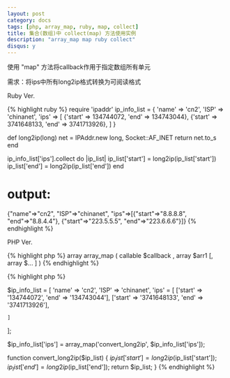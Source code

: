 ```yaml
---
layout: post
category: docs
tags: [php, array_map, ruby, map, collect]
title: 集合(数组)中 collect(map) 方法使用实例
description: "array_map map ruby collect"
disqus: y
---
```



使用 "map" 方法将callback作用于指定数组所有单元

需求：将ips中所有long2ip格式转换为可阅读格式

Ruby Ver.

{% highlight ruby %}
require 'ipaddr'
ip_info_list = {
  'name' => 'cn2',
  'ISP' => 'chinanet',
  'ips' => [
    {'start' => 134744072, 'end' => 134743044},
    {'start' => 3741648133, 'end' => 3741713926},
  ]
}

def long2ip(long)
  net = IPAddr.new long, Socket::AF_INET
  return net.to_s
end

ip_info_list['ips'].collect do |ip_list|
  ip_list['start'] = long2ip(ip_list['start'])
  ip_list['end'] = long2ip(ip_list['end'])
end

# output:

{"name"=>"cn2", "ISP"=>"chinanet", "ips"=>[{"start"=>"8.8.8.8", "end"=>"8.8.4.4"}, {"start"=>"223.5.5.5", "end"=>"223.6.6.6"}]}
{% endhighlight %}

PHP Ver.

{% highlight php %}
array array_map ( callable $callback , array $arr1 [, array $... ] )
{% endhighlight %}

{% highlight php %}

$ip_info_list = [
    'name' => 'cn2',
    'ISP' => 'chinanet',
    'ips' = [
        ['start' => '134744072', 'end' => '134743044'],
        ['start' => '3741648133', 'end' => '3741713926'],

    ]
];

$ip_info_list['ips'] = array_map('convert_long2ip', $ip_info_list['ips']);

function convert_long2ip($ip_list) {
    $ip_list['start'] = long2ip($ip_list['start']);
    $ip_list['end'] = long2ip($ip_list['end']);
    return $ip_list;
}
{% endhighlight %}
